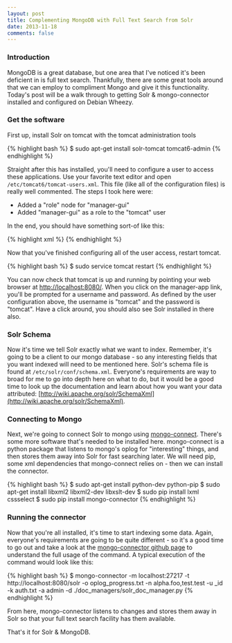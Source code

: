 ```yaml
---
layout: post
title: Complementing MongoDB with Full Text Search from Solr
date: 2013-11-18
comments: false
---
```


### Introduction

MongoDB is a great database, but one area that I've noticed it's been deficient in is full text search. Thankfully, there are some great tools around that we can employ to compliment Mongo and give it this functionality. Today's post will be a walk through to getting Solr & mongo-connector installed and configured on Debian Wheezy.

### Get the software

First up, install Solr on tomcat with the tomcat administration tools

{% highlight bash %}
$ sudo apt-get install solr-tomcat tomcat6-admin
{% endhighlight %}

Straight after this has installed, you'll need to configure a user to access these applications. Use your favorite text editor and open `/etc/tomcat6/tomcat-users.xml`. This file (like all of the configuration files) is really well commented. The steps I took here were:

* Added a "role" node for "manager-gui"
* Added "manager-gui" as a role to the "tomcat" user

In the end, you should have something sort-of like this:

{% highlight xml %}
<role rolename="tomcat"/>
<role rolename="manager-gui"/>
<user username="tomcat" password="tomcat" roles="tomcat,manager-gui"/>
{% endhighlight %}

Now that you've finished configuring all of the user access, restart tomcat.

{% highlight bash %}
$ sudo service tomcat restart
{% endhighlight %}

You can now check that tomcat is up and running by pointing your web browser at [http://localhost:8080/](http://localhost:8080/). When you click on the manager-app link, you'll be prompted for a username and password. As defined by the user configuration above, the username is "tomcat" and the password is "tomcat". Have a click around, you should also see Solr installed in there also. 

### Solr Schema

Now it's time we tell Solr exactly what we want to index. Remember, it's going to be a client to our mongo database - so any interesting fields that you want indexed will need to be mentioned here. Solr's schema file is found at `/etc/solr/conf/schema.xml`. Everyone's requirements are way to broad for me to go into depth here on what to do, but it would be a good time to look up the documentation and learn about how you want your data attributed: [http://wiki.apache.org/solr/SchemaXml](http://wiki.apache.org/solr/SchemaXml).

### Connecting to Mongo

Next, we're going to connect Solr to mongo using [mongo-connect](http://blog.mongodb.org/post/29127828146/introducing-mongo-connector). There's some more software that's needed to be installed here. mongo-connect is a python package that listens to mongo's oplog for "interesting" things, and then stores them away into Solr for fast searching later. We will need pip, some xml dependencies that mongo-connect relies on - then we can install the connector.

{% highlight bash %} 
$ sudo apt-get install python-dev python-pip
$ sudo apt-get install libxml2 libxml2-dev libxslt-dev
$ sudo pip install lxml cssselect
$ sudo pip install mongo-connector
{% endhighlight %}

### Running the connector

Now that you're all installed, it's time to start indexing some data. Again, everyone's requirements are going to be quite different - so it's a good time to go out and take a look at the [mongo-connector github page](https://github.com/10gen-labs/mongo-connector) to understand the full usage of the command. A typical execution of the command would look like this:

{% highlight bash %}
$ mongo-connector -m localhost:27217 -t http://localhost:8080/solr -o oplog_progress.txt -n alpha.foo,test.test -u _id -k auth.txt -a admin -d ./doc_managers/solr_doc_manager.py
{% endhighlight %}

From here, mongo-connector listens to changes and stores them away in Solr so that your full text search facility has them available.

That's it for Solr & MongoDB.